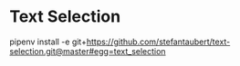 # Text Selection

pipenv install -e git+https://github.com/stefantaubert/text-selection.git@master#egg=text_selection
